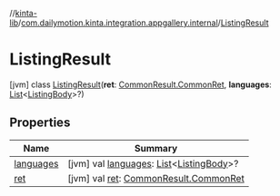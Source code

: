 //[kinta-lib](../../../index.md)/[com.dailymotion.kinta.integration.appgallery.internal](../index.md)/[ListingResult](index.md)



# ListingResult  
 [jvm] class [ListingResult](index.md)(**ret**: [CommonResult.CommonRet](../-common-result/-common-ret/index.md), **languages**: [List](https://kotlinlang.org/api/latest/jvm/stdlib/kotlin.collections/-list/index.html)<[ListingBody](../-listing-body/index.md)>?)   


## Properties  
  
|  Name |  Summary | 
|---|---|
| <a name="com.dailymotion.kinta.integration.appgallery.internal/ListingResult/languages/#/PointingToDeclaration/"></a>[languages](languages.md)| <a name="com.dailymotion.kinta.integration.appgallery.internal/ListingResult/languages/#/PointingToDeclaration/"></a> [jvm] val [languages](languages.md): [List](https://kotlinlang.org/api/latest/jvm/stdlib/kotlin.collections/-list/index.html)<[ListingBody](../-listing-body/index.md)>?   <br>|
| <a name="com.dailymotion.kinta.integration.appgallery.internal/ListingResult/ret/#/PointingToDeclaration/"></a>[ret](ret.md)| <a name="com.dailymotion.kinta.integration.appgallery.internal/ListingResult/ret/#/PointingToDeclaration/"></a> [jvm] val [ret](ret.md): [CommonResult.CommonRet](../-common-result/-common-ret/index.md)   <br>|

